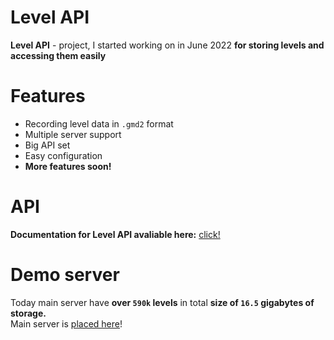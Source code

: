 # Level API

**Level API** - project, I started working on in June 2022 **for storing levels and accessing them easily**
<br>

# Features
- Recording level data in `.gmd2` format
- Multiple server support
- Big API set
- Easy configuration
- **More features soon!**

# API
**Documentation for Level API avaliable here:** [click!](https://sergeymc9730.github.io/levelapi/#/)

# Demo server

Today main server have **over `590k` levels** in total **size of `16.5` gigabytes of storage.**
<br>
Main server is [placed here](https://levelapi.dogotrigger.xyz)!
